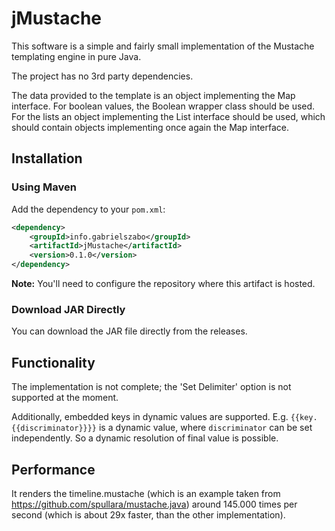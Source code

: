# jMustache

This software is a simple and fairly small implementation of the Mustache templating engine in pure Java.

The project has no 3rd party dependencies.

The data provided to the template is an object implementing the Map interface. For boolean values, the Boolean wrapper class should be used. For the lists an object implementing the List interface should be used, which should contain objects implementing once again the Map interface.

## Installation

### Using Maven

Add the dependency to your `pom.xml`:

```xml
<dependency>
    <groupId>info.gabrielszabo</groupId>
    <artifactId>jMustache</artifactId>
    <version>0.1.0</version>
</dependency>
```

**Note:** You'll need to configure the repository where this artifact is hosted.

### Download JAR Directly

You can download the JAR file directly from the releases.

## Functionality

The implementation is not complete; the 'Set Delimiter' option is not supported at the moment.

Additionally, embedded keys in dynamic values are supported. E.g. `{{key.{{discriminator}}}}` is a dynamic value, where `discriminator` can be set independently. So a dynamic resolution of final value is possible.

## Performance

It renders the timeline.mustache (which is an example taken from https://github.com/spullara/mustache.java) around 145.000 times per second (which is about 29x faster, than the other implementation).
